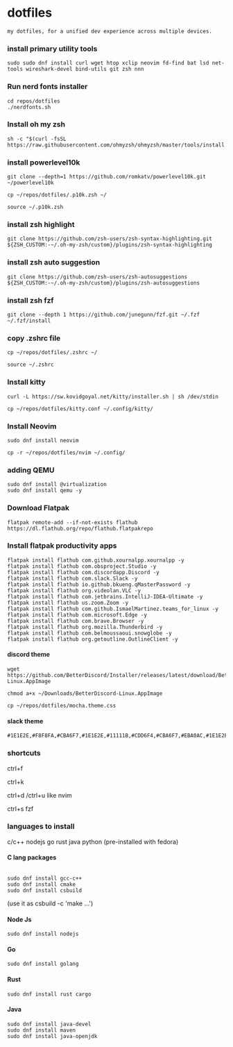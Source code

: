 # dotfiles

```
my dotfiles, for a unified dev experience across multiple devices.
```

### install primary utility tools

```
sudo sudo dnf install curl wget htop xclip neovim fd-find bat lsd net-tools wireshark-devel bind-utils git zsh nnn
```

### Run nerd fonts installer

```
cd repos/dotfiles
./nerdfonts.sh
```

### Install oh my zsh

```
sh -c "$(curl -fsSL https://raw.githubusercontent.com/ohmyzsh/ohmyzsh/master/tools/install.sh)
```

### install powerlevel10k

```
git clone --depth=1 https://github.com/romkatv/powerlevel10k.git ~/powerlevel10k
```

```
cp ~/repos/dotfiles/.p10k.zsh ~/
```

```
source ~/.p10k.zsh
```

### install zsh highlight

```
git clone https://github.com/zsh-users/zsh-syntax-highlighting.git ${ZSH_CUSTOM:-~/.oh-my-zsh/custom}/plugins/zsh-syntax-highlighting
```

### install zsh auto suggestion

```
git clone https://github.com/zsh-users/zsh-autosuggestions ${ZSH_CUSTOM:-~/.oh-my-zsh/custom}/plugins/zsh-autosuggestions
```

### install zsh fzf

```
git clone --depth 1 https://github.com/junegunn/fzf.git ~/.fzf
~/.fzf/install
```

### copy .zshrc file

```
cp ~/repos/dotfiles/.zshrc ~/
```

```
source ~/.zshrc
```

### Install kitty

```
curl -L https://sw.kovidgoyal.net/kitty/installer.sh | sh /dev/stdin
```

```
cp ~/repos/dotfiles/kitty.conf ~/.config/kitty/
```
### Install Neovim

``````
sudo dnf install neovim
``````

``````
cp -r ~/repos/dotfiles/nvim ~/.config/
``````

### adding QEMU
``````
sudo dnf install @virtualization
sudo dnf install qemu -y 
``````

### Download Flatpak
```
flatpak remote-add --if-not-exists flathub https://dl.flathub.org/repo/flathub.flatpakrepo
```

### Install flatpak productivity apps
```
flatpak install flathub com.github.xournalpp.xournalpp -y
flatpak install flathub com.obsproject.Studio -y
flatpak install flathub com.discordapp.Discord -y
flatpak install flathub com.slack.Slack -y
flatpak install flathub io.github.bkueng.qMasterPassword -y
flatpak install flathub org.videolan.VLC -y
flatpak install flathub com.jetbrains.IntelliJ-IDEA-Ultimate -y
flatpak install flathub us.zoom.Zoom -y
flatpak install flathub com.github.IsmaelMartinez.teams_for_linux -y
flatpak install flathub com.microsoft.Edge -y
flatpak install flathub com.brave.Browser -y
flatpak install flathub org.mozilla.Thunderbird -y
flatpak install flathub com.belmoussaoui.snowglobe -y
flatpak install flathub org.getoutline.OutlineClient -y
```


#### discord theme

```
wget https://github.com/BetterDiscord/Installer/releases/latest/download/BetterDiscord-Linux.AppImage
```
```
chmod a+x ~/Downloads/BetterDiscord-Linux.AppImage
```

```
cp ~/repos/dotfiles/mocha.theme.css
```

#### slack theme

```
#1E1E2E,#F8F8FA,#CBA6F7,#1E1E2E,#11111B,#CDD6F4,#CBA6F7,#EBA0AC,#1E1E2E,#CDD6F4
```

### shortcuts

ctrl+f

ctrl+k

ctrl+d /ctrl+u like nvim

ctrl+s fzf


### languages to install

c/c++
nodejs
go
rust
java
python (pre-installed with fedora)



#### C lang packages
``````

sudo dnf install gcc-c++
sudo dnf install cmake
sudo dnf install csbuild
``````
(use it as csbuild -c 'make ...')

#### Node Js
``````
sudo dnf install nodejs
``````

#### Go
``````
sudo dnf install golang
``````

#### Rust

``````
sudo dnf install rust cargo
``````

#### Java

``````
sudo dnf install java-devel
sudo dnf install maven
sudo dnf install java-openjdk
``````

